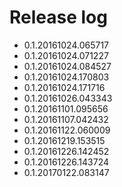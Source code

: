 # Release log

* 0.1.20161024.065717
* 0.1.20161024.071227
* 0.1.20161024.084527
* 0.1.20161024.170803
* 0.1.20161024.171716
* 0.1.20161026.043343
* 0.1.20161101.095656
* 0.1.20161107.042432
* 0.1.20161122.060009
* 0.1.20161219.153515
* 0.1.20161226.142452
* 0.1.20161226.143724
* 0.1.20170122.083147
